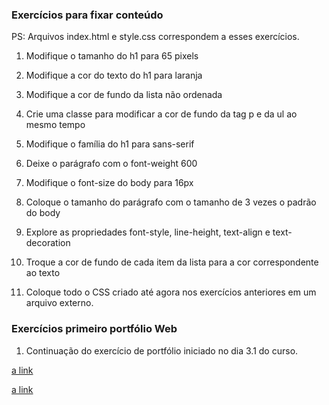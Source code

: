 ### Exercícios para fixar conteúdo ###

PS: Arquivos index.html e style.css correspondem a esses exercícios. 

1. Modifique o tamanho do h1 para 65 pixels

2. Modifique a cor do texto do h1 para laranja

3. Modifique a cor de fundo da lista não ordenada

4. Crie uma classe para modificar a cor de fundo da tag p e da ul ao mesmo tempo

5. Modifique o família do h1 para sans-serif

6. Deixe o parágrafo com o font-weight 600

7. Modifique o font-size do body para 16px

8. Coloque o tamanho do parágrafo com o tamanho de 3 vezes o padrão do body

9. Explore as propriedades font-style, line-height, text-align e text-decoration

10. Troque a cor de fundo de cada item da lista para a cor correspondente ao texto

11. Coloque todo o CSS criado até agora nos exercícios anteriores em um arquivo externo.

### Exercícios primeiro portfólio Web ###

1. Continuação do exercício de portfólio iniciado no dia 3.1 do curso.

[a link](https://github.com/LuizModolo/LuizModolo.github.io)

[a link](https://luizmodolo.github.io)
